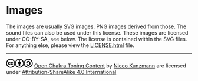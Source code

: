 # Images

The images are usually SVG images. PNG images derived from those.
The sound files can also be used under this license.
These images are licensed under CC-BY-SA, see below.
The license is contained within the SVG files.
For anything else, please view the
[LICENSE.html](LICENSE.html) file.

---

<img src="img/license/cc.svg" height="24px" /><img src="img/license/by.svg" height="24px" /><img src="img/license/sa.svg" height="24px" /> [Open Chakra Toning Content](https://github.com/niccokunzmann/open_chakra_toning/tree/v1.0.0/assets/) by [Nicco Kunzmann](https://niccokunzmann.github.io) are licensed under [Attribution-ShareAlike 4.0 International](http://creativecommons.org/licenses/by-sa/4.0/?ref=chooser-v1)
